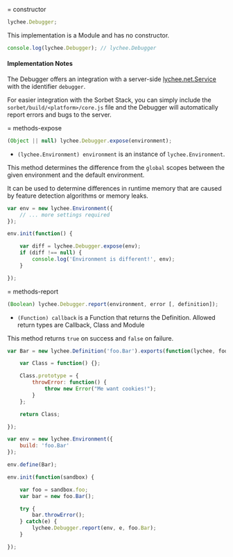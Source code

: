 
= constructor

```javascript
lychee.Debugger;
```

This implementation is a Module and has no constructor.

```javascript
console.log(lychee.Debugger); // lychee.Debugger
```

#### Implementation Notes

The Debugger offers an integration with a server-side
[lychee.net.Service](lychee.net.Service) with
the identifier `debugger`.

For easier integration with the Sorbet Stack, you
can simply include the `sorbet/build/<platform>/core.js`
file and the Debugger will automatically report
errors and bugs to the server.



= methods-expose

```javascript
(Object || null) lychee.Debugger.expose(environment);
```

- `(lychee.Environment) environment` is an instance of `lychee.Environment`.

This method determines the difference from the `global` scopes between
the given environment and the default environment.

It can be used to determine differences in runtime memory that are caused
by feature detection algorithms or memory leaks.

```javascript
var env = new lychee.Environment({
	// ... more settings required
});

env.init(function() {

	var diff = lychee.Debugger.expose(env);
	if (diff !== null) {
		console.log('Environment is different!', env);
	}

});
```



= methods-report

```javascript
(Boolean) lychee.Debugger.report(environment, error [, definition]);
```

- `(Function) callback` is a Function that returns the Definition. Allowed return types are Callback, Class and Module

This method returns `true` on success and `false` on failure.

```javascript
var Bar = new lychee.Definition('foo.Bar').exports(function(lychee, foo, global, attachments) {

	var Class = function() {};

	Class.prototype = {
		throwError: function() {
			throw new Error("Me want cookies!");
		}
	};

	return Class;

});

var env = new lychee.Environment({
	build: 'foo.Bar'
});

env.define(Bar);

env.init(function(sandbox) {

	var foo = sandbox.foo;
	var bar = new foo.Bar();

	try {
		bar.throwError();
	} catch(e) {
		lychee.Debugger.report(env, e, foo.Bar);
	}

});
```

